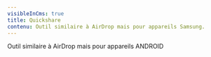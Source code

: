 ```yaml
---
visibleInCms: true
title: Quickshare
contenu: Outil similaire à AirDrop mais pour appareils Samsung.
---
```

<!--StartFragment-->

Outil similaire à AirDrop mais pour appareils ANDROID

<!--EndFragment-->